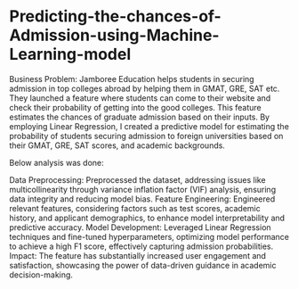 # Predicting-the-chances-of-Admission-using-Machine-Learning-model

Business Problem:
Jamboree Education helps students in securing admission in top colleges abroad by helping them in GMAT, GRE, SAT etc. They  launched a feature where students can come to their website and check their probability of getting into the good colleges. This feature estimates the chances of graduate admission based on their inputs. By employing Linear Regression, I created a predictive model for estimating the probability of students securing admission to foreign universities based on their GMAT, GRE, SAT scores, and academic backgrounds.

Below analysis was done:

Data Preprocessing:  Preprocessed the dataset, addressing issues like multicollinearity through variance inflation factor (VIF) analysis, ensuring data integrity and reducing model bias.
Feature Engineering:  Engineered relevant features, considering factors such as test scores, academic history, and applicant demographics, to enhance model interpretability and predictive accuracy.
Model Development: Leveraged Linear Regression techniques and fine-tuned hyperparameters, optimizing model performance to achieve a high F1 score, effectively capturing admission probabilities.
Impact: The feature has substantially increased user engagement and satisfaction, showcasing the power of data-driven guidance in academic decision-making.

